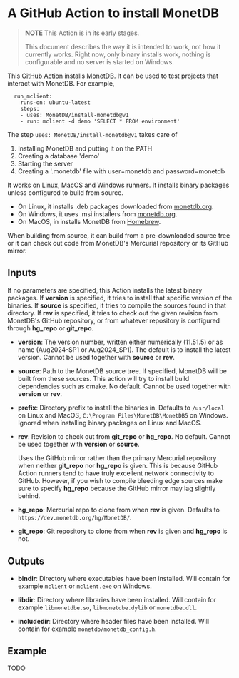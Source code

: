 A GitHub Action to install MonetDB
==================================

> **NOTE** This Action is in its early stages.
>
> This document describes the way it is intended to work, not how it currently
> works. Right now, only binary installs work, nothing is configurable and no
> server is started on Windows.


This [GitHub Action] installs [MonetDB].
It can be used to test projects that interact with MonetDB.
For example,

```
  run_mclient:
    runs-on: ubuntu-latest
    steps:
    - uses: MonetDB/install-monetdb@v1
    - run: mclient -d demo 'SELECT * FROM environment'
```

The step `uses: MonetDB/install-monetdb@v1` takes care of
1. Installing MonetDB and putting it on the PATH
2. Creating a database 'demo'
3. Starting the server
4. Creating a '.monetdb' file with user=monetdb and password=monetdb

It works on Linux, MacOS and Windows runners. It installs binary packages unless
configured to build from source.
* On Linux, it installs .deb packages downloaded from [monetdb.org][MonetDB].
* On Windows, it uses .msi installers from [monetdb.org][MonetDB].
* On MacOS, in installs MonetDB from [Homebrew].

When building from source, it can build from a pre-downloaded source tree or it
can check out code from MonetDB's Mercurial repository or its GitHub mirror.


Inputs
------

If no parameters are specified, this Action installs the latest binary packages.
If **version** is specified, it tries to install that specific version of the
binaries. If **source** is specified, it tries to compile the sources found in
that directory. If **rev** is specified, it tries to check out the given
revision from MonetDB's GitHub repository, or from whatever repository is
configured through **hg_repo** or **git_repo**.

* **version**: The version number, written either numerically (11.51.5) or as
  name (Aug2024-SP1 or Aug2024_SP1). The default is to install the latest
  version. Cannot be used together with **source** or **rev**.

* **source**: Path to the MonetDB source tree. If specified, MonetDB will be
  built from these sources. This action will try to install build dependencies
  such as cmake. No default.  Cannot be used together with **version** or **rev**.

* **prefix**: Directory prefix to install the binaries in. Defaults to
  `/usr/local` on Linux and MacOS, `C:\Program Files\MonetDB\MonetDB5` on
  Windows. Ignored when installing binary packages on Linux and MacOS.

* **rev**: Revision to check out from **git_repo** or **hg_repo**. No default.
  Cannot be used together with **version** or **source**.

  Uses the GitHub mirror rather than the primary Mercurial repository when
  neither **git_repo** nor **hg_repo** is given. This is because GitHub Action
  runners tend to have truly excellent network connectivity to GitHub. However,
  if you wish to compile bleeding edge sources make sure to specify **hg_repo**
  because the GitHub mirror may lag slightly behind.

* **hg_repo**: Mercurial repo to clone from when **rev** is given.
  Defaults to `https://dev.monetdb.org/hg/MonetDB/`.

* **git_repo**: Git repository to clone from when **rev** is given
  and **hg_repo** is not.


Outputs
-------

* **bindir**: Directory where executables have been installed. Will contain for
  example `mclient` or `mclient.exe` on Windows.

* **libdir**: Directory where libraries have been installed. Will contain for
  example `libmonetdbe.so`, `libmonetdbe.dylib` or `monetdbe.dll`.

* **includedir**: Directory where header files have been installed. Will contain
  for example `monetdb/monetdb_config.h`.


Example
-------

TODO



[MonetDB]: https://monetdb.org/
[GitHub Action]: https://github.com/features/actions
[Homebrew]: https://brew.sh/